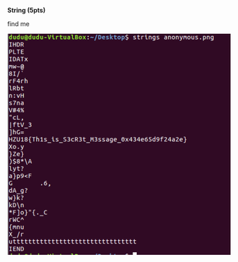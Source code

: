 **String (5pts)**

find me

[![N|Solid](https://github.com/DCERT-MNDC/HZ-U18-2018/blob/master/include/forensic1/string.PNG)](https://github.com/DCERT-MNDC/HZ-U18-2018/blob/master/include/forensic1/string.PNG)
